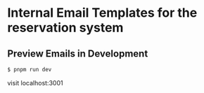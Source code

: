 # Internal Email Templates for the reservation system

## Preview Emails in Development

```bash
$ pnpm run dev
```

visit localhost:3001
